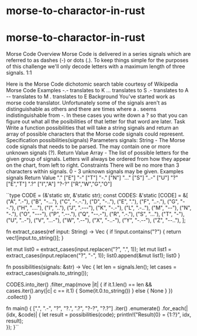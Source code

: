 # morse-to-charactor-in-rust

# morse-to-charactor-in-rust

Morse Code
Overview
Morse Code is delivered in a series signals which are referred to as dashes (-) or dots (.). To keep things simple for the purposes of this challenge we'll only decode letters with a maximum length of three signals.
1:1

Here is the Morse Code dichotomic search table courtesy of Wikipedia
Morse Code Examples
-.- translates to K
... translates to S
.- translates to A
-- translates to M
. translates to E
Background
You've started work as morse code translator. Unfortunately some of the signals aren't as distinguishable as others and there are times where a . seems indistinguishable from -. In these cases you write down a ? so that you can figure out what all the posibilities of that letter for that word are later.
Task
Write a function possibilities that will take a string signals and return an array of possible characters that the Morse code signals could represent.
Specification
possibilities(signals)
Parameters
signals: String - The Morse code signals that needs to be parsed. The may contain one or more unknown signals (?).
Return Value
Array<String> - The list of possible letters for the given group of signals. Letters will always be ordered from how they appear on the chart, from left to right.
Constraints
There will be no more than 3 characters within signals.
0 - 3 unknown signals may be given.
Examples
signals	Return Value
"."	["E"]
"-"	["T"]
"-."	["N"]
"..."	["S"]
"..-"	["U"]
"?"	["E","T"]
".?"	["I","A"]
"?-?"	["R","W","G","O"]


``type CODE = (&'static str, &'static str);
const CODES: &'static [CODE] = &[
  ("A", ".-"),
  ("B", "-..."),
  ("C", "-.-."),
  ("D", "-.."),
  ("E", "."),
  ("F", "..-."),
  ("G", "--."),
  ("H", "...."),
  ("I", ".."),
  ("J", ".---"),
  ("K", "-.-"),
  ("L", ".-.."),
  ("M", "--"),
  ("N", "-."),
  ("O", "---"),
  ("P", ".--."),
  ("Q", "--.-"),
  ("R", ".-."),
  ("S", "..."),
  ("T", "-"),
  ("U", "..-"),
  ("V", "...-"),
  ("W", ".--"),
  ("X", "-..-"),
  ("Y", "-.--"),
  ("Z", "--.."),
];

fn extract_cases(ref input: String) -> Vec<String> {
  if !input.contains("?") {
    return vec![input.to_string()];
  }

  let mut list0 = extract_cases(input.replacen("?", ".", 1));
  let mut list1 = extract_cases(input.replacen("?", "-", 1));
  list0.append(&mut list1);
  list0
}

fn possibilities(signals: &str) -> Vec<String> {
  let len = signals.len();
  let cases = extract_cases(signals.to_string());
  
  CODES.into_iter()
    .filter_map(move |it| {
      if it.1.len() == len && cases.iter().any(|c| c == it.1) {
        Some(it.0.to_string())
      } else {
        None
      }
     })
    .collect()
}

fn main() {
  [".", ".-", "?", "?.", ".?", "?-?", "?.?"]
    .iter()
    .enumerate()
    .for_each(|(idx, &code)| {
      let result = possibilities(code);
      println!("Result{0} = {1:?}", idx, result);    
    });
}``
